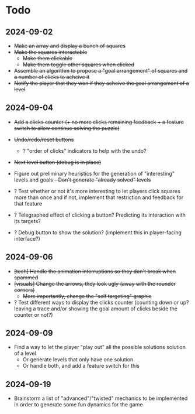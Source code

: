 # Todo

## 2024-09-02

- ~~Make an array and display a bunch of squares~~
- ~~Make the squares interactable~~
	- ~~Make them clickable~~
	- ~~Make them toggle other squares when clicked~~
- ~~Assemble an algorithm to propose a "goal arrangement" of squares and a number of clicks to acheive it~~
- ~~Notify the player that they won if they acheive the goal arrangement of a level~~

## 2024-09-04

- ~~Add a clicks counter (+ no more clicks remaining feedback + a feature switch to allow continue solving the puzzle)~~
- ~~Undo/redo/reset buttons~~ 
	- ? "order of clicks" indicators to help with the undo?
- ~~Next level button (debug is in place)~~

- Figure out preliminary heuristics for the generation of "interesting" levels and goals
	~~- Don't generate "already solved" levels~~
- ? Test whether or not it's more interesting to let players click squares more than once and if not, implement that restriction and feedback for that feature
- ? Telegraphed effect of clicking a button? Predicting its interaction with its targets?
- ? Debug button to show the solution? (implement this in player-facing interface?)

## 2024-09-06

- ~~[tech] Handle the animation interruptions so they don't break when spammed~~
- ~~[visuals] Change the arrows, they look ugly (away with the rounder corners)~~
	- ~~More importantly, change the "self targeting" graphic~~
- ? Test different ways to display the clicks counter (counting down or up? leaving a trace and/or showing the goal amount of clicks beside the counter or not?)

## 2024-09-09

- Find a way to let the player "play out" all the possible solutions solution of a level
	- Or generate levels that only have one solution
	- Or handle both, and add a feature switch for this

## 2024-09-19

- Brainstorm a list of "advanced"/"twisted" mechanics to be implemented in order to generate some fun dynamics for the game